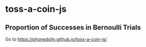 # toss-a-coin-js
 
## Proportion of Successes in Bernoulli Trials
 
Go to <https://phonedolly.github.io/toss-a-coin-js/>
